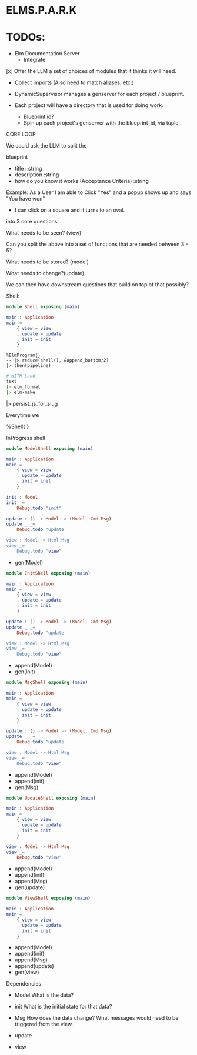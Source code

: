 # ELMS.P.A.R.K


# TODOs:

- Elm Documentation Server
  - Integrate

[x] Offer the LLM a set of choices of modules that it thinks it will need.
- Collect imports (Also need to match aliases, etc.)

- DynamicSupervisor manages a genserver for each project / blueprint.
- Each project will have a directory that is used for doing work.
  - Blueprint id?
  - Spin up each project's genserver with the blueprint_id, via tuple


CORE LOOP

We could ask the LLM to split the 

blueprint

- title : string
- description :string
- how do you know it works (Acceptance Criteria) :string


Example: As a User I am able to Click "Yes" and a popup shows up and says "You have won"

- I can click on a square and it turns to an oval.


into 3 core questions

What needs to be seen? (view) 

Can you split the above into a set of functions that are needed between 3 - 5?

What needs to be stored? (model) 

What needs to change?(update)


We can then have downstream questions that build on top of that possibly? 



Shell:

```elm
module Shell exposing (main)

main : Application
main =
    { view = view
    , update = update
    , init = init
    }
```

```elixit
%ElmProgram{}
-- |> reduce(shell(), &append_bottom/2)
|> then(pipeline)
```

```bash
# WITH Land
text
|> elm_format
|> elm-make
```

|> persist_js_for_slug


Everytime we 

%Shell{
}


InProgress shell

```elm
module ModelShell exposing (main)

main : Application
main =
    { view = view
    , update = update
    , init = init
    }

init : Model
init _=
    Debug.todo "init"

update : () -> Model -> (Model, Cmd Msg)
update _ _=
    Debug.todo "update

view : Model -> Html Msg
view _=
    Debug.todo "view"
```
- gen(Model)


```elm
module InitShell exposing (main)

main : Application
main =
    { view = view
    , update = update
    , init = init
    }

update : () -> Model -> (Model, Cmd Msg)
update _ _=
    Debug.todo "update

view : Model -> Html Msg
view _=
    Debug.todo "view"
```
- append(Model)
- gen(init)


```elm
module MsgShell exposing (main)

main : Application
main =
    { view = view
    , update = update
    , init = init
    }

update : () -> Model -> (Model, Cmd Msg)
update _ _=
    Debug.todo "update

view : Model -> Html Msg
view _=
    Debug.todo "view"
```
- append(Model)
- append(init)
- gen(Msg)

```elm
module UpdateShell exposing (main)

main : Application
main =
    { view = view
    , update = update
    , init = init
    }

view : Model -> Html Msg
view _=
    Debug.todo "view"
```
- append(Model)
- append(init)
- append(Msg)
- gen(update)


```elm
module ViewShell exposing (main)

main : Application
main =
    { view = view
    , update = update
    , init = init
    }
```
- append(Model)
- append(init)
- append(Msg)
- append(update)
- gen(view)


Dependencies

- Model
What is the data?
- init
What is the initial state for that data?
- Msg
How does the data change? What messages would need to be triggered from the view.

- update
- view
